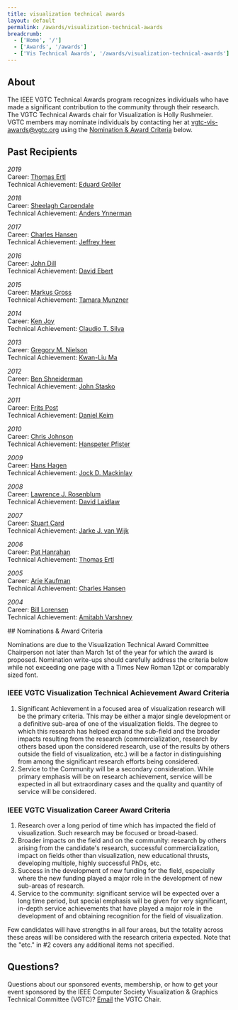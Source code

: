 ```yaml
---
title: visualization technical awards
layout: default
permalink: /awards/visualization-technical-awards
breadcrumb:
  - ['Home', '/']
  - ['Awards', '/awards']
  - ['Vis Technical Awards', '/awards/visualization-technical-awards']
---
```



## About

The IEEE VGTC Technical Awards program recognizes individuals who have made a significant contribution to the community through their research. The VGTC Technical Awards chair for Visualization is Holly Rushmeier. VGTC members may nominate individuals by contacting her at <a href="mailto:vgtc-vis-awards@vgtc.org">vgtc-vis-awards@vgtc.org</a> using the <a href="#nomination">Nomination & Award Criteria</a> below.


## Past Recipients 

*2019*  
Career: <a href="/attachments/awards/vis_career19.pdf" target="_blank">Thomas Ertl</a>  
Technical Achievement: <a href="/attachments/awards/vis_tech19.pdf" target="_blank">Eduard Gröller</a>

*2018*  
Career: <a href="/attachments/awards/vis_career18.pdf" target="_blank">Sheelagh Carpendale</a>  
Technical Achievement: <a href="/attachments/awards/vis_tech18.pdf" target="_blank">Anders Ynnerman</a>

*2017*  
Career: <a href="/attachments/awards/vis_career17.pdf" target="_blank">Charles Hansen</a>  
Technical Achievement: <a href="/attachments/awards/vis_tech17.pdf" target="_blank">Jeffrey Heer</a>

*2016*  
Career: <a href="/attachments/awards/vis_career16.pdf" target="_blank">John Dill</a>  
Technical Achievement: <a href="/attachments/awards/vis_tech16.pdf" target="_blank">David Ebert</a>

*2015*  
Career: <a href="/attachments/awards/vis_career15.pdf" target="_blank">Markus Gross</a>  
Technical Achievement: <a href="/attachments/awards/vis_tech15.pdf" target="_blank">Tamara Munzner</a>

*2014*  
Career: <a href="/attachments/awards/vis_career14.pdf" target="_blank">Ken Joy</a>  
Technical Achievement: <a href="/attachments/awards/vis_tech14.pdf" target="_blank">Claudio T. Silva</a>

*2013*  
Career: <a href="/attachments/awards/vis_career13.pdf" target="_blank">Gregory M. Nielson</a>  
Technical Achievement: <a href="/attachments/awards/vis_tech13.pdf" target="_blank">Kwan-Liu Ma</a>

*2012*  
Career: <a href="/attachments/awards/vis_career12.pdf" target="_blank">Ben Shneiderman</a>  
Technical Achievement: <a href="/attachments/awards/vis_tech12.pdf" target="_blank">John Stasko</a>

*2011*  
Career: <a href="/attachments/awards/vis_career11.pdf" target="_blank">Frits Post</a>  
Technical Achievement: <a href="/attachments/awards/vis_tech11.pdf" target="_blank">Daniel Keim</a>

*2010*  
Career: <a href="/attachments/awards/vis_career10.pdf" target="_blank">Chris Johnson</a>  
Technical Achievement: <a href="/attachments/awards/vis_tech10.pdf" target="_blank">Hanspeter Pfister</a>

*2009*  
Career: <a href="/attachments/awards/vis_career09.pdf" target="_blank">Hans Hagen</a>  
Technical Achievement: <a href="/attachments/awards/vis_tech09.pdf" target="_blank">Jock D. Mackinlay</a>

*2008*  
Career: <a href="/attachments/awards/vis_career08.pdf" target="_blank">Lawrence J. Rosenblum</a>  
Technical Achievement: <a href="/attachments/awards/vis_tech08.pdf" target="_blank">David Laidlaw</a>

*2007*  
Career: <a href="/attachments/awards/vis_career07.pdf" target="_blank">Stuart Card</a>  
Technical Achievement: <a href="/attachments/awards/vis_tech07.pdf" target="_blank">Jarke J. van Wijk</a>

*2006*  
Career: <a href="/attachments/awards/vis_career06.pdf" target="_blank">Pat Hanrahan</a>  
Technical Achievement: <a href="/attachments/awards/vis_tech06.pdf" target="_blank">Thomas Ertl</a>

*2005*  
Career: <a href="/attachments/awards/vis_career05.pdf" target="_blank">Arie Kaufman</a>  
Technical Achievement: <a href="/attachments/awards/vis_tech05.pdf" target="_blank">Charles Hansen</a>

*2004*  
Career: <a href="/attachments/awards/vis_career04.pdf" target="_blank">Bill Lorensen</a>  
Technical Achievement: <a href="/attachments/awards/vis_tech04.pdf" target="_blank">Amitabh Varshney</a>


<a name="nomination"></a>## Nominations & Award Criteria

Nominations are due to the Visualization Technical Award Committee Chairperson not later than March 1st of the year for which the award is proposed. Nomination write-ups should carefully address the criteria below while not exceeding one page with a Times New Roman 12pt or comparably sized font.


### IEEE VGTC Visualization Technical Achievement Award Criteria

1. Significant Achievement in a focused area of visualization research will be the primary criteria. This may be either a major single development or a definitive sub-area of one of the visualization fields. The degree to which this research has helped expand the sub-field and the broader impacts resulting from the research (commercialization, research by others based upon the considered research, use of the results by others outside the field of visualization, etc.) will be a factor in distinguishing from among the significant research efforts being considered.
2. Service to the Community will be a secondary consideration. While primary emphasis will be on research achievement, service will be expected in all but extraordinary cases and the quality and quantity of service will be considered.


### IEEE VGTC Visualization Career Award Criteria

1. Research over a long period of time which has impacted the field of visualization. Such research may be focused or broad-based.
2. Broader impacts on the field and on the community: research by others arising from the candidate's research, successful commercialization, impact on fields other than visualization, new educational thrusts, developing multiple, highly successful PhDs, etc.
3. Success in the development of new funding for the field, especially where the new funding played a major role in the development of new sub-areas of research.
4. Service to the community: significant service will be expected over a long time period, but special emphasis will be given for very significant, in-depth service achievements that have played a major role in the development of and obtaining recognition for the field of visualization.

Few candidates will have strengths in all four areas, but the totality across these areas will be considered with the research criteria expected. Note that the "etc." in #2 covers any additional items not specified.




## Questions?

Questions about our sponsored events, membership, or how to get your event sponsored by the IEEE Computer Society Visualization & Graphics Technical Committee (VGTC)? <a href="mailto:chair@vgtc.org">Email</a> the VGTC Chair.

